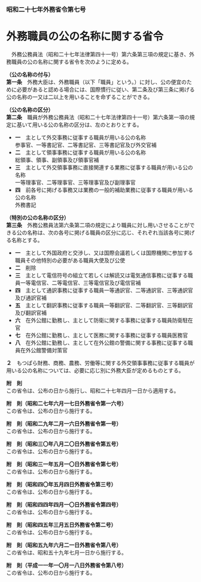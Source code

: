 ### 昭和二十七年外務省令第七号  
# 外務職員の公の名称に関する省令  
　外務公務員法（昭和二十七年法律第四十一号）第六条第三項の規定に基き、外務職員の公の名称に関する省令を次のように定める。  
  
**（公の名称の付与）**  
**第一条**　外務大臣は、外務職員（以下「職員」という。）に対し、公の便宜のために必要があると認める場合には、国際慣行に従い、第二条及び第三条に掲げる公の名称の一又は二以上を用いることを命ずることができる。  
  
**（公の名称の区分）**  
**第二条**　職員が外務公務員法（昭和二十七年法律第四十一号）第六条第一項の規定に基いて用いる公の名称の区分は、左のとおりとする。  
* **一**　主として外交事務に従事する職員が用いる公の名称  
参事官、一等書記官、二等書記官、三等書記官及び外交官補  
* **二**　主として領事事務に従事する職員が用いる公の名称  
総領事、領事、副領事及び領事官補  
* **三**　主として外交領事事務に直接関連する業務に従事する職員が用いる公の名称  
一等理事官、二等理事官、三等理事官及び副理事官  
* **四**　前各号に掲げる事務又は業務の一般的補助業務に従事する職員が用いる公の名称  
外務書記  
  
**（特別の公の名称の区分）**  
**第三条**　外務公務員法第六条第二項の規定により職員に対し用いさせることができる公の名称は、次の各号に掲げる職員の区分に応じ、それぞれ当該各号に掲げる名称とする。  
* **一**　主として外国政府と交渉し、又は国際会議若しくは国際機関に参加する職員その他特別の必要がある職員大使及び公使  
* **二**　削除  
* **三**　主として電信符号の組立て若しくは解読又は電気通信事務に従事する職員一等電信官、二等電信官、三等電信官及び電信官補  
* **四**　主として通訳事務に従事する職員一等通訳官、二等通訳官、三等通訳官及び通訳官補  
* **五**　主として翻訳事務に従事する職員一等翻訳官、二等翻訳官、三等翻訳官及び翻訳官補  
* **六**　在外公館に勤務し、主として防衛に関する事務に従事する職員防衛駐在官  
* **七**　在外公館に勤務し、主として医務に関する事務に従事する職員医務官  
* **八**　在外公館に勤務し、主として在外公館の警備に関する事務に従事する職員在外公館警備対策官  
  
**２**　もつぱら財務、商務、農務、労働等に関する外交領事事務に従事する職員が用いる公の名称については、必要に応じ別に外務大臣が定めるものとする。  
  
**附　則**  
この省令は、公布の日から施行し、昭和二十七年四月一日から適用する。  
  
**附　則（昭和二七年六月一七日外務省令第一六号）**  
この省令は、公布の日から施行する。  
  
**附　則（昭和二九年二月一六日外務省令第一号）**  
この省令は、公布の日から施行する。  
  
**附　則（昭和三〇年八月二〇日外務省令第五号）**  
この省令は、公布の日から施行する。  
  
**附　則（昭和三一年五月一〇日外務省令第七号）**  
この省令は、公布の日から施行する。  
  
**附　則（昭和四〇年五月四日外務省令第三号）**  
この省令は、公布の日から施行する。  
  
**附　則（昭和四四年四月一〇日外務省令第四号）**  
この省令は、公布の日から施行する。  
  
**附　則（昭和四五年三月五日外務省令第二号）**  
この省令は、公布の日から施行する。  
  
**附　則（昭和五九年六月二一日外務省令第八号）**  
この省令は、昭和五十九年七月一日から施行する。  
  
**附　則（平成一一年一〇月一八日外務省令第八号）**  
この省令は、公布の日から施行する。  
  
